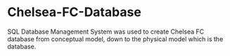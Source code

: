 # Chelsea-FC-Database
SQL Database Management System was used to create Chelsea FC database from conceptual model, down to the physical model which is the database.
